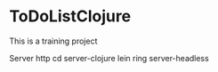 # ToDoListClojure

This is a training project

Server http
  cd server-clojure
  lein ring server-headless
